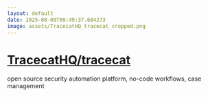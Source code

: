```yaml
---
layout: default
date: 2025-08-09T09:49:37.684273
image: assets/TracecatHQ_tracecat_cropped.png
---
```


# [TracecatHQ/tracecat](https://github.com/TracecatHQ/tracecat)

open source security automation platform, no-code workflows, case management
